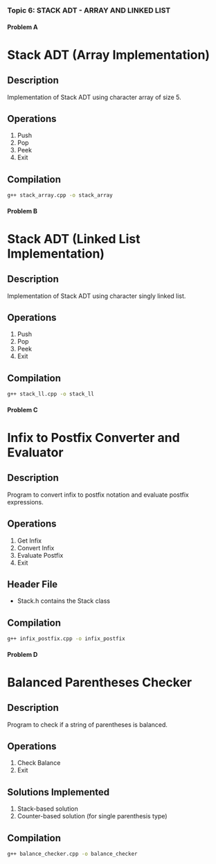 
### Topic 6: STACK ADT - ARRAY AND LINKED LIST

#### Problem A 

# Stack ADT (Array Implementation)

## Description
Implementation of Stack ADT using character array of size 5.

## Operations
1. Push
2. Pop
3. Peek
4. Exit

## Compilation
```bash
g++ stack_array.cpp -o stack_array
```

#### Problem B 

# Stack ADT (Linked List Implementation)

## Description
Implementation of Stack ADT using character singly linked list.

## Operations
1. Push
2. Pop
3. Peek
4. Exit

## Compilation
```bash
g++ stack_ll.cpp -o stack_ll
```


#### Problem C 

# Infix to Postfix Converter and Evaluator

## Description
Program to convert infix to postfix notation and evaluate postfix expressions.

## Operations
1. Get Infix
2. Convert Infix
3. Evaluate Postfix
4. Exit

## Header File
- Stack.h contains the Stack class

## Compilation
```bash
g++ infix_postfix.cpp -o infix_postfix
```


#### Problem D 

# Balanced Parentheses Checker

## Description
Program to check if a string of parentheses is balanced.

## Operations
1. Check Balance
2. Exit

## Solutions Implemented
1. Stack-based solution
2. Counter-based solution (for single parenthesis type)

## Compilation
```bash
g++ balance_checker.cpp -o balance_checker
```
